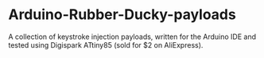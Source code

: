 # Arduino-Rubber-Ducky-payloads
A collection of keystroke injection payloads, written for the Arduino IDE and tested using Digispark ATtiny85 (sold for $2 on AliExpress).
